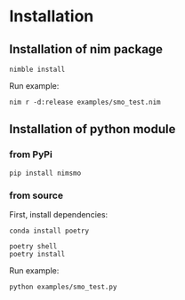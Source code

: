 # Installation

## Installation of nim package

```
nimble install
```

Run example:

```
nim r -d:release examples/smo_test.nim
```

## Installation of python module

### from PyPi
```
pip install nimsmo
```

### from source
First, install dependencies:
```
conda install poetry
```


```
poetry shell
poetry install
```

Run example:

```
python examples/smo_test.py
```
